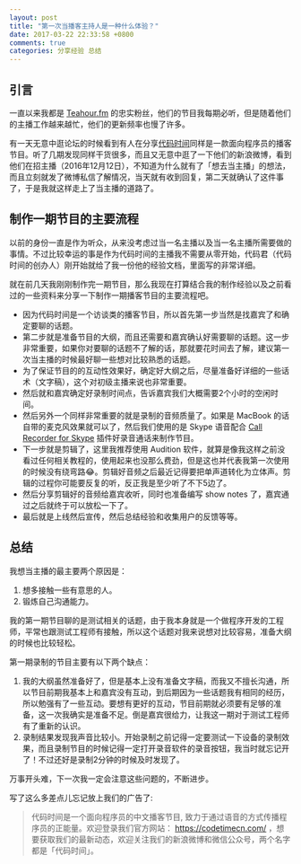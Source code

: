 ```yaml
---
layout: post
title: "第一次当播客主持人是一种什么体验？"
date: 2017-03-22 22:33:58 +0800
comments: true
categories: 分享经验 总结
---
```

## 引言

一直以来我都是 [Teahour.fm](http://teahour.fm/) 的忠实粉丝，他们的节目我每期必听，但是随着他们的主播工作越来越忙，他们的更新频率也慢了许多。

有一天无意中逛论坛的时候看到有人在分享[代码时间](https://codetimecn.com/)同样是一款面向程序员的播客节目。听了几期发现同样干货很多，而且又无意中逛了一下他们的新浪微博，看到他们在招主播（2016年12月12日），不知道为什么就有了「想去当主播」的想法，而且立刻就发了微博私信了解情况，当天就有收到回复，第二天就确认了这件事了，于是我就这样走上了当主播的道路了。

<!--more-->

## 制作一期节目的主要流程

以前的身份一直是作为听众，从来没考虑过当一名主播以及当一名主播所需要做的事情。不过比较幸运的事是作为代码时间的主播我不需要从零开始，代码君（代码时间的创办人）刚开始就给了我一份他的经验文档，里面写的非常详细。

就在前几天我刚刚制作完一期节目，那么我现在打算结合我的制作经验以及之前看过的一些资料来分享一下制作一期播客节目的主要流程吧。

- 因为代码时间是一个访谈类的播客节目，所以首先第一步当然是找嘉宾了和确定要聊的话题。
- 第二步就是准备节目的大纲，而且还需要和嘉宾确认好需要聊的话题。这一步非常重要，如果你对要聊的话题不了解的话，那就要花时间去了解，建议第一次当主播的时候最好聊一些想对比较熟悉的话题。
- 为了保证节目的的互动性效果好，确定好大纲之后，尽量准备好详细的一些话术（文字稿），这个对初级主播来说也非常重要。
- 然后就和嘉宾确定好录制时间点，告诉嘉宾我们大概需要2个小时的空闲时间。
- 然后另外一个同样非常重要的就是录制的音频质量了。如果是 MacBook 的话自带的麦克风效果就可以了，然后我们使用的是 Skype 语音配合 [Call Recorder for Skype](http://www.ecamm.com/mac/callrecorder/) 插件好录音通话来制作节目。
- 下一步就是剪辑了，这里我推荐使用 Audition 软件，就算是像我这样之前没看过任何相关教程的，使用起来也没那么费劲，但是这也并代表我第一次使用的时候没有绕弯路😂。剪辑好音频之后最近记得要把单声道转化为立体声。剪辑的过程你可能要反复的听，反正我是至少听了不下5边了。
- 然后分享剪辑好的音频给嘉宾收听，同时也准备编写 show notes 了，嘉宾通过之后就终于可以放松一下了。
- 最后就是上线然后宣传，然后总结经验和收集用户的反馈等等。

## 总结

我想当主播的最主要两个原因是：

1. 想多接触一些有意思的人。
2. 锻炼自己沟通能力。

我的第一期节目聊的是测试相关的话题，由于我本身就是一个做程序开发的工程师，平常也跟测试工程师有接触，所以这个话题对我来说想对比较容易，准备大纲的时候也比较轻松。

第一期录制的节目主要有以下两个缺点：

1. 我的大纲虽然准备好了，但是基本上没有准备文字稿，而我又不擅长沟通，所以节目前期我基本上和嘉宾没有互动，到后期因为一些话题我有相同的经历，所以勉强有了一些互动。要想有更好的互动，节目前期就必须要有足够的准备，这一次我确实是准备不足。倒是嘉宾很给力，让我这一期对于测试工程师有了重新的认识。
2. 录制结果发现我声音比较小。开始录制之前记得一定要测试一下设备的录制效果，而且录制节目的时候记得一定打开录音软件的录音按钮，我当时就忘记开了！不过还好是录制2分钟的时候及时发现了。

万事开头难，下一次我一定会注意这些问题的，不断进步。

写了这么多差点儿忘记放上我们的广告了:

> 代码时间是一个面向程序员的中文播客节目, 致力于通过语音的方式传播程序员的正能量。欢迎登录我们官方网站： <https://codetimecn.com/> ，想要获取我们的最新动态，欢迎关注我们的新浪微博和微信公众号，两个名字都是「代码时间」。
